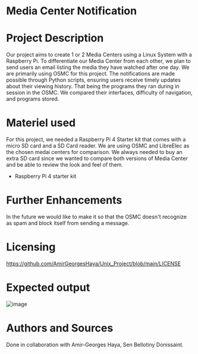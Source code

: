 # Media Center Notification
# Project Description
Our project aims to create 1 or 2 Media Centers using a Linux System with a Raspberry Pi. To differentiate our Media Center from each other, we plan to send users an email listing the media they have watched after one day. We are primarily using OSMC for this project. The notifications are made possible through Python scripts, ensuring users receive timely updates about their viewing history. That being the programs they ran during in session in the OSMC. We compared their interfaces, difficulty of navigation, and programs stored.

# Materiel used
For this project, we needed a Raspberry Pi 4 Starter kit that comes with a micro SD card and a SD Card reader. We are using OSMC and LibreElec as the chosen medai centers for comparison. We always needed to buy an extra SD card since we wanted to compare both versions of Media Center and be able to review the look and feel of them.
- Raspberry Pi 4 starter kit

# Further Enhancements
In the future we would like to make it so that the OSMC doesn't recognize as spam and block itself from sending a message.

# Licensing
https://github.com/AmirGeorgesHaya/Unix_Project/blob/main/LICENSE

# Expected output

![image](https://github.com/AmirGeorgesHaya/Unix_Project/assets/129766673/a0136808-3954-42ce-8a73-5c344c8504f5)

# Authors and Sources
Done in collaboration with Amir-Georges Haya, Sen Bellotiny Donissaint.




  
